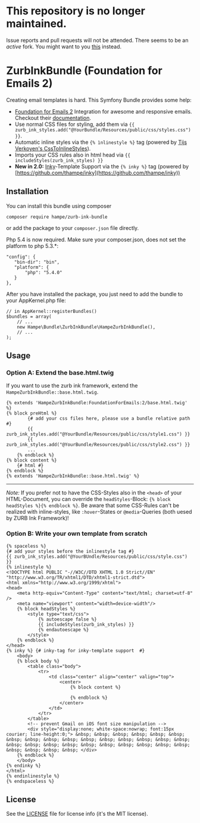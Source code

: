 # This repository is no longer maintained.
 
Issue reports and pull requests will not be attended. There seems to be an _active_ fork. You might want to you [this](https://github.com/gremo/ZurbInkBundle) instead. 

# ZurbInkBundle (Foundation for Emails 2)
Creating email templates is hard.
This Symfony Bundle provides some help:

* [Foundation for Emails 2](https://github.com/zurb/foundation-emails) Integration for awesome and responsive emails. Checkout  their [documentation](http://foundation.zurb.com/emails.html).
* Use normal CSS files for styling, add them via `{{ zurb_ink_styles.add("@YourBundle/Resources/public/css/styles.css") }}`.
* Automatic inline styles via the `{% ìnlinestyle %}` tag (powered by [Tijs Verkoyen's CssToInlineStyles](https://github.com/tijsverkoyen/CssToInlineStyles)).
* Imports your CSS rules also in html head via `{{ includeStyles(zurb_ink_styles) }}`
* **New in 2.0:** [Inky](https://github.com/zurb/inky)-Template Support via the `{% inky %}` tag (powered by [https://github.com/thampe/inky](https://github.com/thampe/inky)) 


## Installation

You can install this bundle using composer

    composer require hampe/zurb-ink-bundle
or add the package to your `composer.json` file directly.

Php 5.4 is now required. Make sure your composer.json, does not set the platform to php 5.3.*:

    "config": {
       "bin-dir": "bin",
       "platform": {
           "php": "5.4.0" 
       }
    },



After you have installed the package, you just need to add the bundle to your AppKernel.php file:

    // in AppKernel::registerBundles()
    $bundles = array(
        // ...
        new Hampe\Bundle\ZurbInkBundle\HampeZurbInkBundle(),
        // ...
    );

## Usage

### Option A: Extend the base.html.twig
If you want to use the zurb ink framework, extend the `HampeZurbInkBundle::base.html.twig`.

    {% extends 'HampeZurbInkBundle:FoundationForEmails:2/base.html.twig' %}
    {% block preHtml %}
            {# add your css files here, please use a bundle relative path #}
            {{ zurb_ink_styles.add("@YourBundle/Resources/public/css/style1.css") }}
            {{ zurb_ink_styles.add("@YourBundle/Resources/public/css/style2.css") }}
            ...
        {% endblock %}
    {% block content %}
        {# html #}
    {% endblock %}
    {% extends 'HampeZurbInkBundle::base.html.twig' %}

---  

*Note:* If you prefer not to have the CSS-Styles also in the `<head>` of your HTML-Document, you can override the `headStyles`-Block: `{% block headStyles %}{% endblock %}`. Be aware that some CSS-Rules can't be realized with inline-styles, like `:hover`-States or `@media`-Queries (both uesed by ZURB Ink Framework)!

### Option B: Write your own template from scratch

    {% spaceless %}
    {# add your styles before the inlinestyle tag #}
    {{ zurb_ink_styles.add("@YourBUndle/Resources/public/css/style.css") }}
    {% inlinestyle %}
    <!DOCTYPE html PUBLIC "-//W3C//DTD XHTML 1.0 Strict//EN" "http://www.w3.org/TR/xhtml1/DTD/xhtml1-strict.dtd">
    <html xmlns="http://www.w3.org/1999/xhtml">
    <head>
        <meta http-equiv="Content-Type" content="text/html; charset=utf-8" />
        <meta name="viewport" content="width=device-width"/>
        {% block headStyles %}
            <style type="text/css">
                {% autoescape false %}
                {{ includeStyles(zurb_ink_styles) }}
                {% endautoescape %}
            </style>
        {% endblock %}
    </head>
    {% inky %} {# inky-tag for inky-template support  #}
        <body>
        {% block body %}
            <table class="body">
                <tr>
                    <td class="center" align="center" valign="top">
                        <center>
                            {% block content %}

                            {% endblock %}
                        </center>
                    </td>
                </tr>
            </table>
            <!-- prevent Gmail on iOS font size manipulation -->
            <div style="display:none; white-space:nowrap; font:15px courier; line-height:0;"> &nbsp; &nbsp; &nbsp; &nbsp; &nbsp; &nbsp; &nbsp; &nbsp; &nbsp; &nbsp; &nbsp; &nbsp; &nbsp; &nbsp; &nbsp; &nbsp; &nbsp; &nbsp; &nbsp; &nbsp; &nbsp; &nbsp; &nbsp; &nbsp; &nbsp; &nbsp; &nbsp; &nbsp; &nbsp; &nbsp; </div>
        {% endblock %}
        </body>
    {% endinky %}
    </html>
    {% endinlinestyle %}
    {% endspaceless %}
    
## License
See the [LICENSE](LICENSE) file for license info (it's the MIT license).
